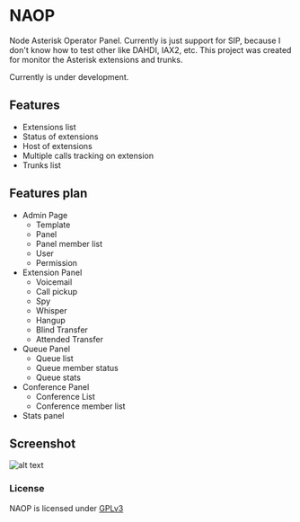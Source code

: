 # NAOP
Node Asterisk Operator Panel. Currently is just support for SIP, because I don't know
how to test other like DAHDI, IAX2, etc. This project was created for monitor the Asterisk
extensions and trunks.

Currently is under development.

## Features
* Extensions list
* Status of extensions
* Host of extensions
* Multiple calls tracking on extension
* Trunks list

## Features plan
* Admin Page
  * Template
  * Panel
  * Panel member list
  * User
  * Permission
* Extension Panel
  * Voicemail
  * Call pickup
  * Spy
  * Whisper
  * Hangup
  * Blind Transfer
  * Attended Transfer
* Queue Panel
  * Queue list
  * Queue member status
  * Queue stats
* Conference Panel
  * Conference List
  * Conference member list
* Stats panel

## Screenshot
![alt text](https://raw.githubusercontent.com/yusrilhs/naop/master/ss.gif)

### License
NAOP is licensed under [GPLv3](https://www.gnu.org/licenses/gpl-3.0.html)
